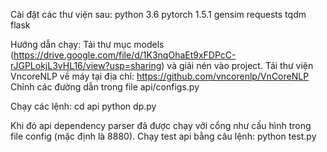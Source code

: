 Cài đặt các thư viện sau:
python 3.6
pytorch 1.5.1
gensim
requests
tqdm
flask

Hướng dẫn chạy:
Tải thư mục models (https://drive.google.com/file/d/1K3nqOhaEt9xFDPcC-rJGPLokjL3vHL16/view?usp=sharing)  và giải nén vào project.
Tải thư viện VncoreNLP về máy tại địa chỉ: https://github.com/vncorenlp/VnCoreNLP
Chỉnh các đường dẫn trong file api/configs.py

Chạy các lệnh:
cd api
python dp.py

Khi đó api dependency parser đã được chạy với cổng như cấu hình trong file config (mặc định là 8880).
Chạy test api bằng câu lệnh: python test.py





